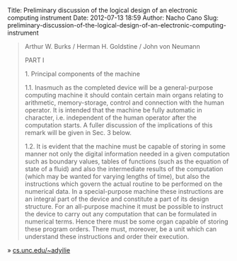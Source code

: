 Title: Preliminary discussion of the logical design of an electronic computing instrument
Date: 2012-07-13 18:59
Author: Nacho Cano
Slug: preliminary-discussion-of-the-logical-design-of-an-electronic-computing-instrument

> Arthur W. Burks / Herman H. Goldstine / John von Neumann
>
> PART I
>
> ​1. Principal components of the machine
>
> 1.1. Inasmuch as the completed device will be a general-purpose
> computing machine it should contain certain main organs relating to
> arithmetic, memory-storage, control and connection with the human
> operator. It is intended that the machine be fully automatic in
> character, i.e. independent of the human operator after the
> computation starts. A fuller discussion of the implications of this
> remark will be given in Sec. 3 below.
>
> 1.2. It is evident that the machine must be capable of storing in some
> manner not only the digital information needed in a given computation
> such as boundary values, tables of functions (such as the equation of
> state of a fluid) and also the intermediate results of the computation
> (which may be wanted for varying lengths of time), but also the
> instructions which govern the actual routine to be performed on the
> numerical data. In a special-purpose machine these instructions are an
> integral part of the device and constitute a part of its design
> structure. For an all-purpose machine it must be possible to instruct
> the device to carry out any computation that can be formulated in
> numerical terms. Hence there must be some organ capable of storing
> these program orders. There must, moreover, be a unit which can
> understand these instructions and order their execution.

» [cs.unc.edu/\~adyilie][]

  [cs.unc.edu/\~adyilie]: http://www.cs.unc.edu/~adyilie/comp265/vonNeumann.html
    "Preliminary discussion of the logical design of an electronic computing instrument"
